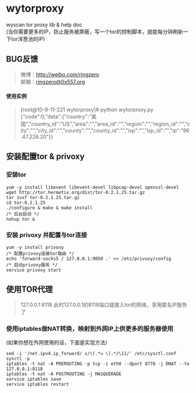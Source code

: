 # wytorproxy
wyscan tor proxy lib &amp; help doc <br />
(当你需要更多的IP，防止服务被屏蔽，写一个tor的控制脚本，就能每分钟刷新一下tor洋葱池的IP)

BUG反馈
-----------------------------------
> 微博：http://weibo.com/ringzero<br />
> 邮箱：ringzero@0x557.org<br />

#### 使用实例
> [root@10-8-11-221 wytorproxy]# python wytorproxy.py <br />
> {"code":0,"data":{"country":"美国","country_id":"US","area":"","area_id":"","region":"","region_id":"","city":"","city_id":"","county":"","county_id":"","isp":"","isp_id":"","ip":"96.47.226.20"}}
    
安装配置tor & privoxy
-----------------------------------
### 安装tor
    yum -y install libevent libevent-devel libpcap-devel openssl-devel
    wget http://tor.hermetix.org/dist/tor-0.2.1.25.tar.gz
    tar zvxf tor-0.2.1.25.tar.gz
    cd tor-0.2.1.25
    ./configure & make & make install
    /* 后台启动 */
    nohup tor &

### 安装 privoxy 并配置与tor连接
    yum -y install privoxy
    /* 配置privoxy连接tor路由 */
    echo 'forward-socks5 / 127.0.0.1:9050 .' >> /etc/privoxy/config
    /* 启动privoxy服务 */
    service privoxy start

使用TOR代理
-----------------------------------
> 127.0.0.1:8118
> 此时127.0.0.1的8118端口就接入tor的网络，享用匿名IP服务了

### 使用iptables做NAT转换，映射到外网IP上供更多的服务器使用
(如果你想在外网使用的话，下面是实现方法)

    sed -i '/net.ipv4.ip_forward/ s/\(.*= \).*/\11/' /etc/sysctl.conf
    sysctl -p
    iptables -t nat -A PREROUTING -p tcp -i eth0 --dport 8778 -j DNAT --to 127.0.0.1:8118
    iptables -t nat -A POSTROUTING -j MASQUERADE
    service iptables save
    service iptables restart
